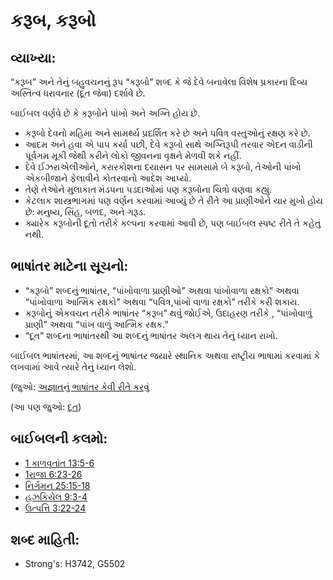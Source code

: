 # કરૂબ, કરૂબો 

## વ્યાખ્યા: 

“કરૂબ” અને તેનું બહુવચનનું રૂપ “કરૂબો” શબ્દ કે જે દેવે બનાવેલા વિશેષ પ્રકારના દિવ્ય અસ્તિત્વ ધરાવનાર (દૂત જેવા) દર્શાવે છે.

બાઈબલ વર્ણવે છે કે કરૂબોને પાંખો અને અગ્નિ હોય છે.

* કરૂબો દેવનો મહિમા અને સામર્થ્ય પ્રદર્શિત કરે છે અને પવિત્ર વસ્તુઓનું રક્ષણ કરે છે.
* આદમ અને હવા એ પાપ કર્યા પછી, દેવે કરૂબો સાથે અગ્નિરૂપી તરવાર એદન વાડીની પૂર્વગમ મૂકી જેથી કરીને લોકો જીવનના વૃક્ષને મેળવી શકે નહીં.
* દેવે ઈઝરાએલીઓને, કરારકોશના દયાસન પર સામસામે બે કરૂબો, તેઓની પાંખો એકબીજાને ફેલાવીને કોતરવાનો આદેશ આપ્યો.
* તેણે તેઓને મુલાકાત મંડપના પડદાઓમાં પણ કરૂબોના ચિત્રો વણવા કહ્યું.
* કેટલાક શાસ્ત્રભાગમાં પણ વર્ણન કરવામાં આવ્યું છે તે રીતે આ પ્રાણીઓને ચાર મુખો  હોય છે: મનુષ્ય, સિંહ, બળદ, અને ગરૂડ.
* ક્યારેક કરૂબોની દૂતો તરીકે કલ્પના કરવામાં આવી છે, પણ બાઈબલ સ્પષ્ટ રીતે તે કહેતું નથી.

## ભાષાંતર માટેના સૂચનો: 

* “કરૂબો” શબ્દનું ભાષાંતર, “પાંખોવાળા પ્રાણીઓ” અથવા પાંખોવાળા રક્ષકો” અથવા “પાંખોવાળા આત્મિક રક્ષકો” અથવા “પવિત્ર,પાંખો વાળા રક્ષકો” તરીકે કરી શકાય.
* કરૂબોનું એકવચન તરીકે ભાષાંતર “કરૂબ” થવું જોઈએ, ઉદાહરણ તરીકે , “પાંખોવાળું પ્રાણી” અથવા “પાંખ વાળું આત્મિક રક્ષક.”
* “દૂત” શબ્દના ભાષાંતરથી આ શબ્દનું ભાષાંતર અલગ થાય તેનું ધ્યાન રાખો.

બાઈબલ ભાષાંતરમાં, આ શબ્દનું ભાષાંતર જયારે સ્થાનિક અથવા રાષ્ટ્રીય ભાષામાં કરવામાં કે લખવામાં આવે ત્યારે તેનું ધ્યાન લેશો.

(જુઓ: [અજ્ઞાતનું ભાષાંતર કેવી રીતે કરવું](rc://gu/ta/man/translate/translate-unknown)

(આ પણ જુઓ: [દૂત](../kt/angel.md))

## બાઈબલની કલમો: 

* [1 કાળવૃતાંત 13:5-6](rc://gu/tn/help/1ch/13/05)
* [1રાજા 6:23-26](rc://gu/tn/help/1ki/06/23)
* [નિર્ગમન 25:15-18](rc://gu/tn/help/exo/25/15)
* [હઝકિયેલ 9:3-4](rc://gu/tn/help/ezk/09/03)
* [ઉત્પત્તિ 3:22-24](rc://gu/tn/help/gen/03/22)

## શબ્દ માહિતી: 

* Strong's: H3742, G5502
